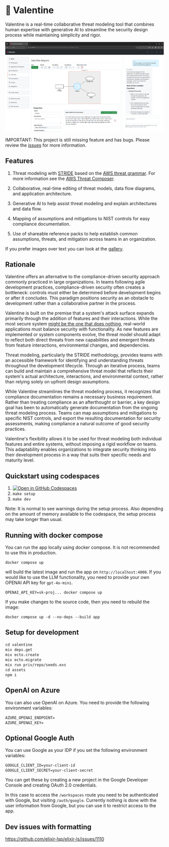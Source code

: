 # 🍁 Valentine

Valentine is a real-time collaborative threat modeling tool that combines human expertise with generative AI to streamline the security design process while maintaining simplicity and rigor.

![Screenshot of a data flow diagram in Valentine](screenshots/data_flow_diagram.png)

IMPORTANT: This project is still missing feature and has bugs. Please review the [issues](https://github.com/maxneuvians/valentine/issues) for more information.

## Features

1. Threat modeling with [STRIDE](https://en.wikipedia.org/wiki/STRIDE_model) based on the [AWS threat grammar](https://catalog.workshops.aws/threatmodel/en-US/what-can-go-wrong/threat-grammar). For more information see the [AWS Threat Composer](https://github.com/awslabs/threat-composer).

2. Collaborative, real-time editing of threat models, data flow diagrams, and application architecture.

3. Generative AI to help assist threat modeling and explain architectures and data flow.

4. Mapping of assumptions and mitigations to NIST controls for easy compliance documentation.

5. Use of shareable reference packs to help establish common assumptions, threats, and mitigation across teams in an organization.

If you prefer images over text you can look at the [gallery](screenshots/GALLERY.md).

## Rationale

Valentine offers an alternative to the compliance-driven security approach commonly practiced in large organizations. In teams following agile development practices, compliance-driven security often creates a bottleneck: controls must either be determined before development begins or after it concludes. This paradigm positions security as an obstacle to development rather than a collaborative partner in the process.

Valentine is built on the premise that a system's attack surface expands primarily through the addition of features and their interactions. While the most secure system [might be the one that does nothing](https://github.com/kelseyhightower/nocode), real-world applications must balance security with functionality. As new features are implemented or system components evolve, the threat model should adapt to reflect both direct threats from new capabilities and emergent threats from feature interactions, environmental changes, and dependencies.

Threat modeling, particularly the STRIDE methodology, provides teams with an accessible framework for identifying and understanding threats throughout the development lifecycle. Through an iterative process, teams can build and maintain a comprehensive threat model that reflects their system's actual architecture, interactions, and environmental context, rather than relying solely on upfront design assumptions.

While Valentine streamlines the threat modeling process, it recognizes that compliance documentation remains a necessary business requirement. Rather than treating compliance as an afterthought or barrier, a key design goal has been to automatically generate documentation from the ongoing threat modeling process. Teams can map assumptions and mitigations to specific NIST controls, and export the resulting documentation for security assessments, making compliance a natural outcome of good security practices.

Valentine's flexibility allows it to be used for threat modeling both individual features and entire systems, without imposing a rigid workflow on teams. This adaptability enables organizations to integrate security thinking into their development process in a way that suits their specific needs and maturity level.

## Quickstart using codespaces
1. [![Open in GitHub Codespaces](https://github.com/codespaces/badge.svg)](https://codespaces.new/maxneuvians/valentine)
2. `make setup`
3. `make dev`

Note: It is normal to see warnings during the setup process. Also depending on the amount of memory available to the codespace, the setup process may take longer than usual.


## Running with docker compose

You can run the app locally using docker compose. It is not recommended to use this in production.

```
docker compose up
```

will build the latest image and run the app on `http://localhost:4000`. If you would like to use the LLM functionality, you need to provide your own OPENAI API key for `gpt-4o-mini`.

```
OPENAI_API_KEY=sk-proj... docker compose up
```

If you make changes to the source code, then you need to rebuild the image: 

```
docker compose up -d --no-deps --build app
```

## Setup for development

```
cd valentine
mix deps.get
mix ecto.create
mix ecto.migrate
mix run priv/repo/seeds.exs
cd assets
npm i 
```

## OpenAI on Azure

You can also use OpenAI on Azure. You need to provide the following environment variables:

```
AZURE_OPENAI_ENDPOINT=
AZURE_OPENAI_KEY=
```

## Optional Google Auth

You can use Google as your IDP if you set the following environment variables:

```
GOOGLE_CLIENT_ID=your-client-id
GOOGLE_CLIENT_SECRET=your-client-secret
```

You can get these by creating a new project in the Google Developer Console and creating OAuth 2.0 credentials.

In this case to access the `/workspaces` route you need to be authenticated with Google, but visiting `/auth/google`. Currently nothing is done with the user information from Google, but you can use it to restrict access to the app.

## Dev issues with formatting

https://github.com/elixir-lsp/elixir-ls/issues/1110